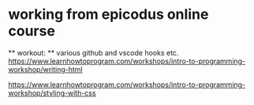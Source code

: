 # working from epicodus online course

**  workout: **  various
  github and vscode hooks
  etc.
  https://www.learnhowtoprogram.com/workshops/intro-to-programming-workshop/writing-html

  https://www.learnhowtoprogram.com/workshops/intro-to-programming-workshop/styling-with-css